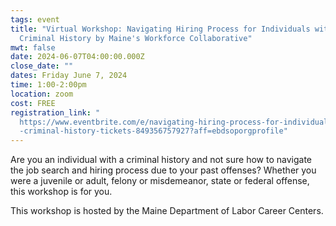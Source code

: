```yaml
---
tags: event
title: "Virtual Workshop: Navigating Hiring Process for Individuals with a
  Criminal History by Maine's Workforce Collaborative"
mwt: false
date: 2024-06-07T04:00:00.000Z
close_date: ""
dates: Friday June 7, 2024
time: 1:00-2:00pm
location: zoom
cost: FREE
registration_link: "
  https://www.eventbrite.com/e/navigating-hiring-process-for-individuals-with-a\
  -criminal-history-tickets-849356757927?aff=ebdsoporgprofile"
---
```

Are you an individual with a criminal history and not sure how to navigate the job search and hiring process due to your past offenses? Whether you were a juvenile or adult, felony or misdemeanor, state or federal offense, this workshop is for you.

This workshop is hosted by the Maine Department of Labor Career Centers.